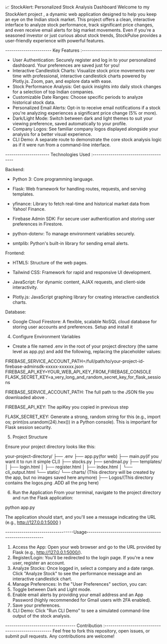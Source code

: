 📈 StockAlert:  Personalized Stock Analysis Dashboard
Welcome to  my StockAlert project , a dynamic web application designed to help you keep an eye on the Indian stock market. This project offers a clean, interactive interface to analyze stock performance, track significant price changes, and even receive email alerts for big market movements.
Even if  you're a seasoned investor or just curious about stock trends, StockPulse provides a user-friendly experience with powerful features.

----------------------- Key Features :----------------------------------------
* User Authentication: Securely register and log in to your personalized dashboard. Your preferences are saved just for you!
* Interactive Candlestick Charts: Visualize stock price movements over time with professional, interactive candlestick charts powered by Plotly.js. Zoom, pan, and explore data with ease.
* Stock Performance Analysis: Get quick insights into daily stock changes for a selection of top Indian companies.
* Customizable Date Ranges: Choose specific periods to analyze historical stock data.
* Personalized Email Alerts: Opt-in to receive email notifications if a stock you're analyzing experiences a significant price change (5% or more).
* Dark/Light Mode: Switch between dark and light themes to suit your viewing preference, saved automatically to your profile.
* Company Logos: See familiar company logos displayed alongside your analysis for a better visual experience.
* CLI Demo: A separate route to demonstrate the core stock analysis logic as if it were run from a command-line interface.

---------------------- Technologies Used :--------------------------------------

Backend:

* Python 3: Core programming language.

* Flask:  Web framework for handling routes, requests, and serving templates.

* yfinance: Library to fetch real-time and historical market data from Yahoo! Finance.

* Firebase Admin SDK: For secure user authentication and storing user preferences in Firestore.

* python-dotenv: To manage environment variables securely.

* smtplib: Python's built-in library for sending email alerts.

Frontend:

* HTML5: Structure of the web pages.

* Tailwind CSS: Framework for rapid and responsive UI development.

* JavaScript: For dynamic content, AJAX requests, and client-side interactivity.

* Plotly.js:  JavaScript graphing library for creating interactive candlestick charts.

Database:

* Google Cloud Firestore: A flexible, scalable NoSQL cloud database for storing user accounts and preferences.
Setup and install it 

4. Configure Environment Variables


* Create a file named .env in the root of your project directory (the same level as app.py) and add the following, replacing the placeholder values:

FIREBASE_SERVICE_ACCOUNT_PATH=/full/path/to/your-project-id-firebase-adminsdk-xxxxx-xxxxxx.json
FIREBASE_API_KEY=YOUR_WEB_API_KEY_FROM_FIREBASE_CONSOLE
FLASK_SECRET_KEY=a_very_long_and_random_secret_key_for_flask_sessions

FIREBASE_SERVICE_ACCOUNT_PATH: The full path to the JSON file you downloaded above .

FIREBASE_API_KEY: The apiKey you copied in previous step

FLASK_SECRET_KEY: Generate a strong, random string for this (e.g., import os; print(os.urandom(24).hex()) in a Python console). This is important  for Flask session security.

5. Project Structure


Ensure your project directory looks like this:

your-project-directory/
├── .env
├── app.py(for web)
├── main.py(if you want it to run it simple CLI)
├── stocks.py
├── sendmail.py
├── templates/
│   ├── login.html
│   ├── register.html
│   ├── index.html
│   └── cli_output.html
└── static/
    └── charts/ (This directory will be created by the app, but no images saved here anymore)
    ├── Logos/(This directory contains the logos.png .ADD all the png here)
   
  
  

6. Run the Application
From your terminal, navigate to the project directory and run the Flask application:

python app.py

The application should start, and you'll see a message indicating the URL (e.g., http://127.0.0.1:5000  )

 ----------------------------------Usage--------------------------------------------------------

1. Access the App: Open your web browser and go to the URL provided by Flask (e.g., http://127.0.0.1:5000/).
2. Register/Login: You'll be redirected to the login page. If you're a new user, register an account.
3. Analyze Stocks: Once logged in, select a company and a date range. Click "Analyze Stock" to see the performance message and an interactive candlestick chart.
4. Manage Preferences: In the "User Preferences" section, you can:
5. Toggle between Dark and Light mode.
6. Enable email alerts by providing your email address and an App Password (highly recommended for Gmail users with 2FA enabled).
7. Save your preferences.
8. CLI Demo: Click "Run CLI Demo" to see a simulated command-line output of the stock analysis.



----------------------------------- Contribution :---------------------------------------------------
Feel free to fork this repository, open issues, or submit pull requests. Any contributions are welcome!

